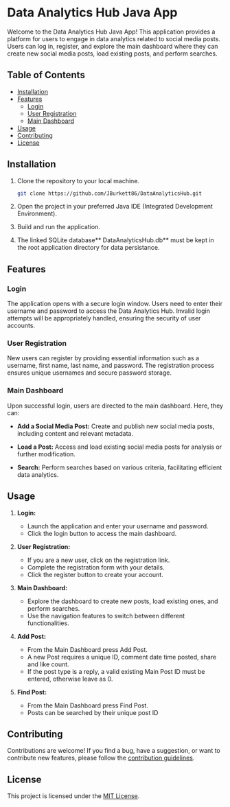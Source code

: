 # Data Analytics Hub Java App

Welcome to the Data Analytics Hub Java App! This application provides a platform for users to engage in data analytics related to social media posts. Users can log in, register, and explore the main dashboard where they can create new social media posts, load existing posts, and perform searches.

## Table of Contents
- [Installation](#installation)
- [Features](#features)
  - [Login](#login)
  - [User Registration](#user-registration)
  - [Main Dashboard](#main-dashboard)
- [Usage](#usage)
- [Contributing](#contributing)
- [License](#license)

## Installation

1. Clone the repository to your local machine.
   ```bash
   git clone https://github.com/JBurkett86/DataAnalyticsHub.git
   ```
2. Open the project in your preferred Java IDE (Integrated Development Environment).

3. Build and run the application.
   
4. The linked SQLite database** DataAnalyticsHub.db** must be kept in the root application directory for data persistance.

## Features

### Login
The application opens with a secure login window. Users need to enter their username and password to access the Data Analytics Hub. Invalid login attempts will be appropriately handled, ensuring the security of user accounts.

### User Registration
New users can register by providing essential information such as a username, first name, last name, and password. The registration process ensures unique usernames and secure password storage.

### Main Dashboard
Upon successful login, users are directed to the main dashboard. Here, they can:

- **Add a Social Media Post:** Create and publish new social media posts, including content and relevant metadata.
  
- **Load a Post:** Access and load existing social media posts for analysis or further modification.
  
- **Search:** Perform searches based on various criteria, facilitating efficient data analytics.

## Usage

1. **Login:**
   - Launch the application and enter your username and password.
   - Click the login button to access the main dashboard.

2. **User Registration:**
   - If you are a new user, click on the registration link.
   - Complete the registration form with your details.
   - Click the register button to create your account.

3. **Main Dashboard:**
   - Explore the dashboard to create new posts, load existing ones, and perform searches.
   - Use the navigation features to switch between different functionalities.
     
4. **Add Post:**
   - From the Main Dashboard press Add Post.
   - A new Post requires a unique ID, comment date time posted, share and like count.
   - If the post type is a reply, a valid existing Main Post ID must be entered, otherwise leave as 0.
     
5. **Find Post:**
   - From the Main Dashboard press Find Post.
   - Posts can be searched by their unique post ID


## Contributing

Contributions are welcome! If you find a bug, have a suggestion, or want to contribute new features, please follow the [contribution guidelines](CONTRIBUTING.md).

## License

This project is licensed under the [MIT License](LICENSE.md).
